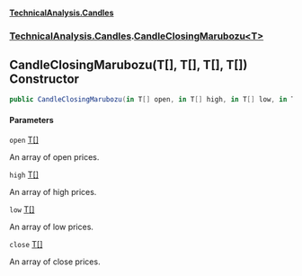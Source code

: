 #### [TechnicalAnalysis.Candles](TechnicalAnalysis.Candles.md 'TechnicalAnalysis.Candles')
### [TechnicalAnalysis.Candles](TechnicalAnalysis.Candles.md#TechnicalAnalysis.Candles 'TechnicalAnalysis.Candles').[CandleClosingMarubozu&lt;T&gt;](CandleClosingMarubozu_T_.md 'TechnicalAnalysis.Candles.CandleClosingMarubozu<T>')

## CandleClosingMarubozu(T[], T[], T[], T[]) Constructor

```csharp
public CandleClosingMarubozu(in T[] open, in T[] high, in T[] low, in T[] close);
```
#### Parameters

<a name='TechnicalAnalysis.Candles.CandleClosingMarubozu_T_.CandleClosingMarubozu(T[],T[],T[],T[]).open'></a>

`open` [T](CandleClosingMarubozu_T_.md#TechnicalAnalysis.Candles.CandleClosingMarubozu_T_.T 'TechnicalAnalysis.Candles.CandleClosingMarubozu<T>.T')[[]](https://docs.microsoft.com/en-us/dotnet/api/System.Array 'System.Array')

An array of open prices.

<a name='TechnicalAnalysis.Candles.CandleClosingMarubozu_T_.CandleClosingMarubozu(T[],T[],T[],T[]).high'></a>

`high` [T](CandleClosingMarubozu_T_.md#TechnicalAnalysis.Candles.CandleClosingMarubozu_T_.T 'TechnicalAnalysis.Candles.CandleClosingMarubozu<T>.T')[[]](https://docs.microsoft.com/en-us/dotnet/api/System.Array 'System.Array')

An array of high prices.

<a name='TechnicalAnalysis.Candles.CandleClosingMarubozu_T_.CandleClosingMarubozu(T[],T[],T[],T[]).low'></a>

`low` [T](CandleClosingMarubozu_T_.md#TechnicalAnalysis.Candles.CandleClosingMarubozu_T_.T 'TechnicalAnalysis.Candles.CandleClosingMarubozu<T>.T')[[]](https://docs.microsoft.com/en-us/dotnet/api/System.Array 'System.Array')

An array of low prices.

<a name='TechnicalAnalysis.Candles.CandleClosingMarubozu_T_.CandleClosingMarubozu(T[],T[],T[],T[]).close'></a>

`close` [T](CandleClosingMarubozu_T_.md#TechnicalAnalysis.Candles.CandleClosingMarubozu_T_.T 'TechnicalAnalysis.Candles.CandleClosingMarubozu<T>.T')[[]](https://docs.microsoft.com/en-us/dotnet/api/System.Array 'System.Array')

An array of close prices.